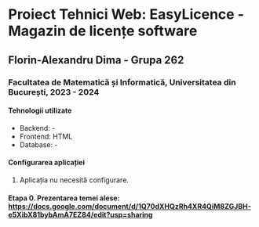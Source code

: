 # Proiect Tehnici Web: EasyLicence - Magazin de licențe software
## Florin-Alexandru Dima - Grupa 262
### Facultatea de Matematică și Informatică, Universitatea din București, 2023 - 2024

#### Tehnologii utilizate
- Backend: -
- Frontend: HTML
- Database: -

#### Configurarea aplicației
1. Aplicația nu necesită configurare.

#### Etapa 0. Prezentarea temei alese: https://docs.google.com/document/d/1Q70dXHQzRh4XR4QiM8ZGJBH-e5XibX81bybAmA7EZ84/edit?usp=sharing
